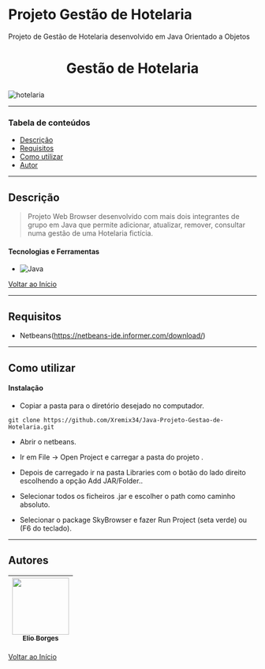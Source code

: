 # Projeto Gestão de Hotelaria
Projeto de Gestão de Hotelaria desenvolvido em Java Orientado a Objetos

# <p align="center">Gestão de Hotelaria</p>

![hotelaria](https://user-images.githubusercontent.com/92939227/224496600-267336b1-5ea8-4682-b761-7b737858ccbf.png)

---

### Tabela de conteúdos

- [Descrição](#descrição)
- [Requisitos](#requisitos)
- [Como utilizar](#Como-utilizar)
- [Autor](#autor)

---

## Descrição

> Projeto Web Browser desenvolvido com mais dois integrantes de grupo em Java que permite adicionar, atualizar, remover, consultar numa gestão de uma Hotelaria fictícia. 
 
#### Tecnologias e Ferramentas

- ![Java](https://img.shields.io/badge/java-%23ED8B00.svg?style=for-the-badge&logo=java&logoColor=white)

[Voltar ao Início](#hotelaria)

---

## Requisitos
- Netbeans(https://netbeans-ide.informer.com/download/)
---

## Como utilizar

#### Instalação
- <p>Copiar a pasta para o diretório desejado no computador.</p>
```git clone https://github.com/Xremix34/Java-Projeto-Gestao-de-Hotelaria.git```
- <p>Abrir o netbeans.</p>
- <p>Ir em File -> Open Project e carregar a pasta do projeto .</p>
- <p>Depois de carregado ir na pasta Libraries com o botão do lado direito escolhendo a opção Add JAR/Folder..</p>
- <p>Selecionar todos os ficheiros .jar e escolher o path como caminho absoluto.</p>
- <p>Selecionar o package SkyBrowser e fazer Run Project (seta verde) ou (F6 do teclado). 
---

## Autores

[<img src="https://avatars.githubusercontent.com/u/92939227?s=96&v=4" width=115> <br> <sub> Elio Borges </sub>](https://github.com/Xremix34)|
| :---: |

[Voltar ao Início](#hotelaria)
